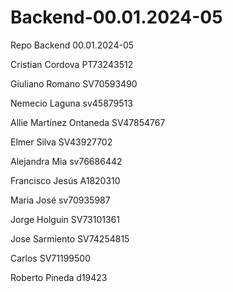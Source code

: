 # Backend-00.01.2024-05
Repo Backend 00.01.2024-05

Cristian Cordova PT73243512

Giuliano Romano SV70593490

Nemecio Laguna sv45879513






Allie Martínez Ontaneda SV47854767

Elmer Silva SV43927702


Alejandra Mia sv76686442




Francisco Jesús A1820310

Maria José sv70935987

Jorge Holguin SV73101361


Jose Sarmiento SV74254815


Carlos SV71199500



Roberto Pineda d19423
